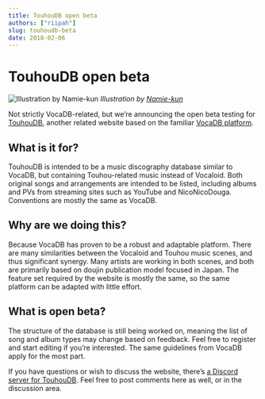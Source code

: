 ```yaml
---
title: TouhouDB open beta
authors: ["riipah"]
slug: touhoudb-beta
date: 2018-02-06
---
```


# TouhouDB open beta

![Illustration by Namie-kun](/images/touhouDB.png)
_Illustration by [Namie-kun](https://namie-kun.deviantart.com/art/COVER-Touhou-phantasma-188786794)_

Not strictly VocaDB-related, but we’re announcing the open beta testing for [TouhouDB](https://touhoudb.com/), another related website based on the familiar [VocaDB platform](http://blog.vocadb.net/vocadb-as-a-platform/).

## What is it for?

TouhouDB is intended to be a music discography database similar to VocaDB, but containing Touhou-related music instead of Vocaloid. Both original songs and arrangements are intended to be listed, including albums and PVs from streaming sites such as YouTube and NicoNicoDouga. Conventions are mostly the same as VocaDB.

## Why are we doing this?

Because VocaDB has proven to be a robust and adaptable platform. There are many similarities between the Vocaloid and Touhou music scenes, and thus significant synergy. Many artists are working in both scenes, and both are primarily based on doujin publication model focused in Japan. The feature set required by the website is mostly the same, so the same platform can be adapted with little effort.

## What is open beta?

The structure of the database is still being worked on, meaning the list of song and album types may change based on feedback. Feel free to register and start editing if you’re interested. The same guidelines from VocaDB apply for the most part.

If you have questions or wish to discuss the website, there’s [a Discord server for TouhouDB](https://discord.gg/GscZYEE). Feel free to post comments here as well, or in the discussion area.
